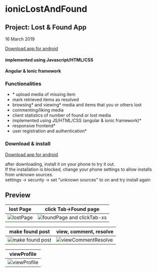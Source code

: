 # ionicLostAndFound
<h2>Project: Lost & Found App</h2>
<p>16 March 2019</p>

<a href="https://github.com/pokumars/ionicLostAndFound/raw/master/lostAndFound.apk">Download app for android</a>

<h4>implemented using Javascript/HTML/CSS</h4>
<h4>Angular & Ionic framework</h4>


<h3>Functionalities</h3>
<ul>
<li>* upload media of missing item </li>
<li>mark retrieved items as resolved</li>
<li>browsing* and viewing* media and items that you or others lost</li>
<li>commenting/liking media</li>
<li>client statistics of number of found or lost media</li>
<li>implemented using JS/HTML/CSS (angular & ionic framework)*</li>
<li>responsive frontend*</li>
<li>user registration and authentication*</li>
</ul>

<h3>Download & install</h3>
<a href="https://github.com/pokumars/ionicLostAndFound/raw/master/lostAndFound.apk">Download app for android</a>
<p>after downloading, install it on your phone to try it out. <br>
If the installation is blocked, change your phone settings to allow installs from unknown sources.<br>
settings -> security -> set "unknown sources" to on and try install again</p>


<h2>Preview</h2>

| lost Page | click Tab->Found page |
|------------|-------------| 
|  ![lostPage](https://user-images.githubusercontent.com/33485810/54476648-7ae0c580-4808-11e9-98bd-ad925f77e0fb.gif)|![foundPage and clickTab-xs](https://user-images.githubusercontent.com/33485810/54476652-91871c80-4808-11e9-9483-88269a83f3d7.gif) |

| make found post | view, comment, resolve|
|------------|-------------| 
|  ![make found post](https://user-images.githubusercontent.com/33485810/54476654-9d72de80-4808-11e9-8318-3768342ffb3f.gif) | ![viewCommentResolve](https://user-images.githubusercontent.com/33485810/54476684-f93d6780-4808-11e9-9889-04cd49e891d5.gif) |

| viewProfile |
|-------------|
![viewProfile](https://user-images.githubusercontent.com/33485810/54476691-00fd0c00-4809-11e9-8258-ac9ef3bc6de2.gif) |





